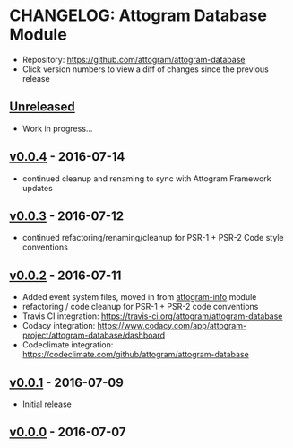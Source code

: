 # CHANGELOG: Attogram Database Module

- Repository: <https://github.com/attogram/attogram-database>
- Click version numbers to view a diff of changes since the previous release

## [Unreleased](https://github.com/attogram/attogram-database/compare/v0.0.4...HEAD)

- Work in progress...

## [v0.0.4](https://github.com/attogram/attogram-database/compare/v0.0.3...v0.0.4) - 2016-07-14

- continued cleanup and renaming to sync with Attogram Framework updates

## [v0.0.3](https://github.com/attogram/attogram-database/compare/v0.0.2...v0.0.3) - 2016-07-12

- continued refactoring/renaming/cleanup for PSR-1 + PSR-2 Code style conventions

## [v0.0.2](https://github.com/attogram/attogram-database/compare/v0.0.1...v0.0.2) - 2016-07-11

- Added event system files, moved in from [attogram-info](https://github.com/attogram/attogram-info) module
- refactoring / code cleanup for PSR-1 + PSR-2 code conventions
- Travis CI integration: <https://travis-ci.org/attogram/attogram-database>
- Codacy integration: <https://www.codacy.com/app/attogram-project/attogram-database/dashboard>
- Codeclimate integration: <https://codeclimate.com/github/attogram/attogram-database>

## [v0.0.1](https://github.com/attogram/attogram-database/compare/b1f1303...v0.0.1) - 2016-07-09

- Initial release

## [v0.0.0](https://github.com/attogram/attogram-database/tree/b1f1303) - 2016-07-07

